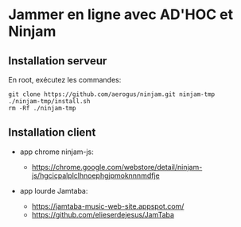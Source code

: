 # Jammer en ligne avec AD'HOC et Ninjam

## Installation serveur

En root, exécutez les commandes:

```
git clone https://github.com/aerogus/ninjam.git ninjam-tmp
./ninjam-tmp/install.sh
rm -Rf ./ninjam-tmp
```

## Installation client

* app chrome ninjam-js: 
  * https://chrome.google.com/webstore/detail/ninjam-js/hgcicpalplclhnoephgjpmoknnnmdfje

* app lourde Jamtaba:
  * https://jamtaba-music-web-site.appspot.com/
  * https://github.com/elieserdejesus/JamTaba
